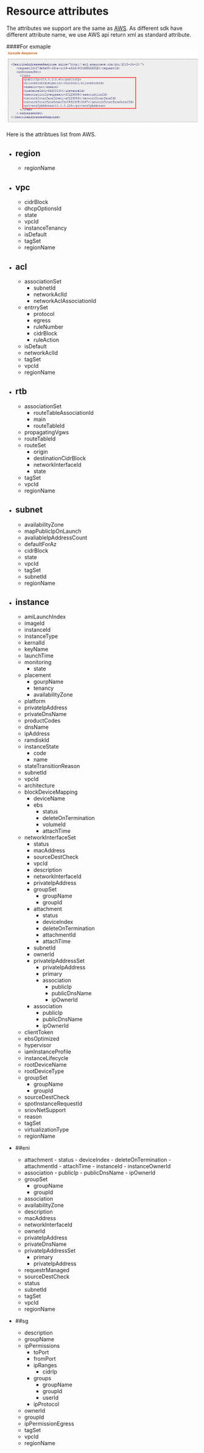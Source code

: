 # Resource attributes
The attributes we support are the same as [AWS](http://aws.amazon.com/documentation/). As different sdk have different attribute name, we use AWS api return xml as standard attribute.

####For exmaple
![](https://raw.githubusercontent.com/VisualOps/cf-book/master/images/resource_attributes_eip.png)

Here is the attribtues list from AWS.

- ## region
	- regionName

- ## vpc
	- cidrBlock
	- dhcpOptionsId
	- state
	- vpcId
	- instanceTenancy
	- isDefault
	- tagSet
	- regionName

- ## acl
	- associationSet
		- subnetId
		- networkAclId
		- networkAclAssociationId
	- entrrySet
		- protocol
		- egress
		- ruleNumber
		- cidrBlock
		- ruleAction
	- isDefault
	- networkAclId
	- tagSet
	- vpcId
	- regionName

- ## rtb
	- associationSet
		- routeTableAssociationId
		- main
		- routeTableId
	- propagatingVgws
	- routeTableId
	- routeSet
		- origin
		- destinationCidrBlock
		- networkInterfaceId
		- state
	- tagSet
	- vpcId
	- regionName

- ## subnet
	- availabilityZone
	- mapPublicIpOnLaunch
	- avaliableIpAddressCount
	- defaultForAz
	- cidrBlock
	- state
	- vpcId
	- tagSet
	- subnetId
	- regionName

- ## instance
	- amiLaunchIndex
	- imageId
	- instanceId
	- instanceType
	- kernalId
	- keyName
	- launchTime
	- monitoring
		- state
	- placement
		- gourpName
		- tenancy
		- availabilityZone
	- platform
	- privateIpAddress
	- privateDnsName
	- productCodes
	- dnsName
	- ipAddress
	- ramdiskId
	- instanceState
		- code
		- name
	- stateTransitionReason
	- subnetId
	- vpcId
	- architecture
	- blockDeviceMapping
		- deviceName
		- ebs
			- status
			- deleteOnTermination
			- volumeId
			- attachTime
	- networkInterfaceSet
		- status
		- macAddress
		- sourceDestCheck
		- vpcId
		- description
		- networkInterfaceId
		- privateIpAddress
		- groupSet
			- groupName
			- groupId
		- attachment
			- status
			- deviceIndex
			- deleteOnTermination
			- attachmentId
			- attachTime
		- subnetId
		- ownerId
		- privateIpAddressSet
			- privateIpAddress
			- primary
			- association
				- publicIp
				- publicDnsName
				- ipOwnerId
		- association
			- publicIp
			- publicDnsName
			- ipOwnerId
	- clientToken
	- ebsOptimized
	- hypervisor
	- iamInstanceProfile
	- instanceLifecycle
	- rootDeviceName
	- rootDeviceType	
	- groupSet
		- groupName
		- groupId
	- sourceDestCheck
	- spotInstanceRequestId
	- sriovNetSupport
	- reason
	- tagSet
	- virtualizationType
	- regionName

- ##eni
	- attachment
			- status
			- deviceIndex
			- deleteOnTermination
			- attachmentId
			- attachTime
			- instanceId
			- instanceOwnerId
	- association
			- publicIp
			- publicDnsName
			- ipOwnerId
	- groupSet
		- groupName
		- groupId
	- association
	- availabilityZone
	- description
	- macAddress
	- networkInterfaceId
	- ownerId
	- privateIpAddress
	- privateDnsName
	- privateIpAddressSet
		- primary
		- privateIpAddress
	- requestrManaged
	- sourceDestCheck
	- status
	- subnetId
	- tagSet
	- vpcId	
	- regionName

- ##sg
	- description
	- groupName
	- ipPermissions
		- toPort
		- fromPort
		- ipRanges
			- cidrIp
		- groups
			- groupName
			- groupId
			- userId
		- ipProtocol
	- ownerId
	- groupId
	- ipPermissionEgress
	- tagSet
	- vpcId
	- regionName